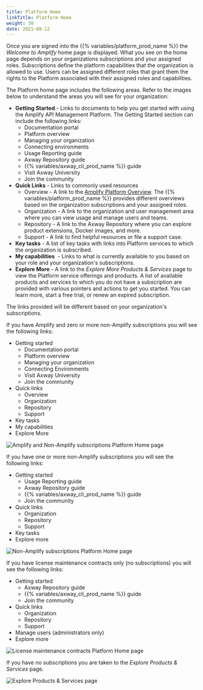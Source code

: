 ```yaml
---
title: Platform Home
linkTitle: Platform Home
weight: 30
date: 2021-08-12
---
```


Once you are signed into the {{% variables/platform_prod_name %}} the _Welcome to Amplify_ home page is displayed. What you see on the home page depends on your organizations subscriptions and your assigned roles. Subscriptions define the platform capabilities that the organization is allowed to use. Users can be assigned different roles that grant them the rights to the Platform associated with their assigned roles and capabilities.

The Platform home page includes the following areas. Refer to the images below to understand the areas you will see for your organization:

* **Getting Started** - Links to documents to help you get started with using the Amplify API Management Platform. The Getting Started section can include the following links:
    * Documentation portal
    * Platform overview
    * Managing your organization
    * Connecting environments
    * Usage Reporting guide
    * Axway Repository guide
    * {{% variables/axway_cli_prod_name %}} guide
    * Visit Axway University
    * Join the community
* **Quick Links** - Links to commonly used resources
    * Overview - A link to the [Amplify Platform Overview](/docs/management_guide/overview). The {{% variables/platform_prod_name %}} provides different overviews based on the organization subscriptions and your assigned roles.
    * Organization - A link to the organization and user management area where you can view usage and manage users and teams.
    * Repository - A link to the Axway Repository where you can explore product extensions, Docker images, and more.
    * Support - A link to find helpful resources or file a support case.
* **Key tasks** - A list of key tasks with links into Platform services to which the organization is subscribed.
* **My capabilities**  - Links to what is currently available to you based on your role and your organization's subscriptions.
* **Explore More** \- A link to the _Explore More Products & Services_ page to view the Platform service offerings and products. A list of available products and services to which you do not have a subscription are provided with various pointers and actions to get you started. You can learn more, start a free trial, or renew an expired subscription.

The links provided will be different based on your organization's subscriptions.

If you have Amplify and zero or more non-Amplify subscriptions you will see the following links:

* Getting started
    * Documentation portal
    * Platform overview
    * Managing your organization
    * Connecting Environments
    * Visit Axway University
    * Join the community
* Quick links
    * Overview
    * Organization
    * Repository
    * Support
* Key tasks
* My capabilities
* Explore More

![Amplify and Non-Amplify subscriptions Platform Home page](/Images/amplify_subscriptions.png)

If you have one or more non-Amplify subscriptions you will see the following links:

* Getting started
    * Usage Reporting guide
    * Axway Repository guide
    * {{% variables/axway_cli_prod_name %}} guide
    * Join the community
* Quick links
    * Organization
    * Repository
    * Support
* Key tasks
* Explore more

![Non-Amplify subscriptions Platform Home page](/Images/non_amplify_subscriptions.png)

If you have license maintenance contracts only (no subscriptions) you will see the following links:

* Getting started
    * Axway Repository guide
    * {{% variables/axway_cli_prod_name %}} guide
    * Join the community
* Quick links
    * Organization
    * Repository
    * Support
* Manage users (administrators only)
* Explore more

![License maintenance contracts Platform Home page](/Images/licensed_org_no_subscriptions.png)

If you have no subscriptions you are taken to the _Explore Products & Services_ page.

![Explore Products & Services page](/Images/explore_products_and_services.png)
